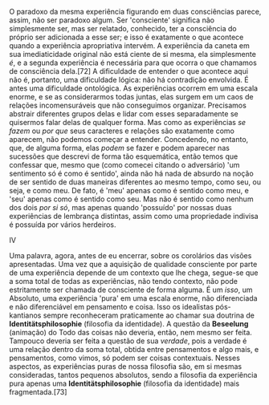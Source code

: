 O paradoxo da mesma experiência figurando em duas consciências parece, assim, não ser paradoxo algum. Ser 'consciente' significa não simplesmente ser, mas ser relatado, conhecido, ter a consciência do próprio ser adicionada a esse ser; e isso é exatamente o que acontece quando a experiência apropriativa intervém. A experiência da caneta em sua imediaticidade original não está ciente de si mesma, ela simplesmente _é_, e a segunda experiência é necessária para que ocorra o que chamamos de consciência dela.[72] A dificuldade de entender o que acontece aqui não é, portanto, uma dificuldade lógica: não há contradição envolvida. É antes uma dificuldade ontológica. As experiências ocorrem em uma escala enorme, e se as considerarmos todas juntas, elas surgem em um caos de relações incomensuráveis que não conseguimos organizar. Precisamos abstrair diferentes grupos delas e lidar com esses separadamente se quisermos falar delas de qualquer forma. Mas como as experiências _se fazem_ ou _por que_ seus caracteres e relações são exatamente como aparecem, não podemos começar a entender. Concedendo, no entanto, que, de alguma forma, elas _podem_ se fazer e podem aparecer nas sucessões que descrevi de forma tão esquemática, então temos que confessar que, mesmo que (como comecei citando o adversário) 'um sentimento só é como é sentido', ainda não há nada de absurdo na noção de ser sentido de duas maneiras diferentes ao mesmo tempo, como seu, ou seja, e como meu. De fato, é 'meu' apenas como é sentido como meu, e 'seu' apenas como é sentido como seu. Mas não é sentido como nenhum dos dois _por si só_, mas apenas quando 'possuído' por nossas duas experiências de lembrança distintas, assim como uma propriedade indivisa é possuída por vários herdeiros.

IV

Uma palavra, agora, antes de eu encerrar, sobre os corolários das visões apresentadas. Uma vez que a aquisição de qualidade consciente por parte de uma experiência depende de um contexto que lhe chega, segue-se que a soma total de todas as experiências, não tendo contexto, não pode estritamente ser chamada de consciente de forma alguma. É um _isso_, um Absoluto, uma experiência 'pura' em uma escala enorme, não diferenciada e não diferenciável em pensamento e coisa. Isso os idealistas pós-kantianos sempre reconheceram praticamente ao chamar sua doutrina de **Identitätsphilosophie** (filosofia da identidade). A questão da **Beseelung** (animação) do Todo das coisas não deveria, então, nem mesmo ser feita. Tampouco deveria ser feita a questão de sua _verdade_, pois a verdade é uma relação dentro da soma total, obtida entre pensamentos e algo mais, e pensamentos, como vimos, só podem ser coisas contextuais. Nesses aspectos, as experiências puras de nossa filosofia são, em si mesmas consideradas, tantos pequenos absolutos, sendo a filosofia da experiência pura apenas uma **Identitätsphilosophie** (filosofia da identidade) mais fragmentada.[73]